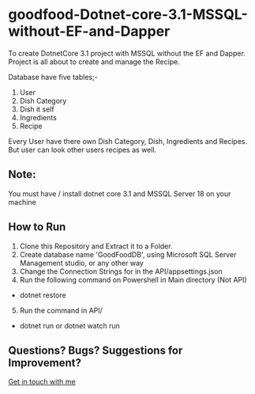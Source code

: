 # goodfood-Dotnet-core-3.1-MSSQL-without-EF-and-Dapper

To create DotnetCore 3.1 project with MSSQL without the EF and Dapper.
Project is all about to create and manage the Recipe.

Database have five tables;-
1. User 
2. Dish Category
3. Dish it self
4. Ingredients
5. Recipe

Every User have there own Dish Category, Dish, Ingredients and Recipes.
But user can look other users recipes as well.

## Note: 
You must have / install dotnet core 3.1 and MSSQL Server 18 on your machine

## How to Run 
1. Clone this Repository and Extract it to a Folder.
2. Create database name 'GoodFoodDB', using Microsoft SQL Server Management studio, or any other way
3. Change the Connection Strings for in the API/appsettings.json
4. Run the following command on Powershell in Main directory (Not API)
- dotnet restore
5. Run the command in API/
- dotnet run or dotnet watch run

## Questions? Bugs? Suggestions for Improvement?
[Get in touch with me](rajpalbains82@gmail.com)
